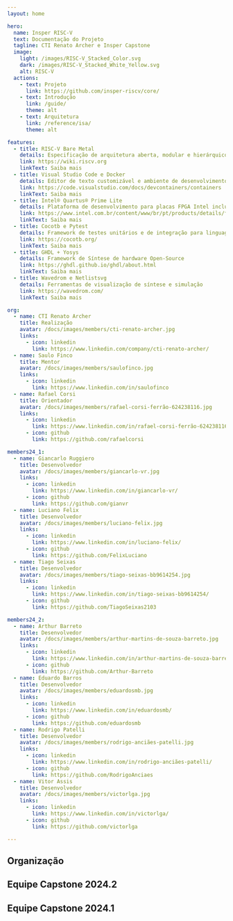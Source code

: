 ```yaml
---
layout: home

hero:
  name: Insper RISC-V
  text: Documentação do Projeto
  tagline: CTI Renato Archer e Insper Capstone
  image:
    light: /images/RISC-V_Stacked_Color.svg
    dark: /images/RISC-V_Stacked_White_Yellow.svg
    alt: RISC-V
  actions:
    - text: Projeto
      link: https://github.com/insper-riscv/core/
    - text: Introdução
      link: /guide/
      theme: alt
    - text: Arquitetura
      link: /reference/isa/
      theme: alt

features:
  - title: RISC-V Bare Metal
    details: Especificação de arquitetura aberta, modular e hierárquico habilitado para sistemas operacionais em tempo real.
    link: https://wiki.riscv.org
    linkText: Saiba mais
  - title: Visual Studio Code e Docker
    details: Editor de texto customizável e ambiente de desenvolvimento conteinerizado pré-configurado.
    link: https://code.visualstudio.com/docs/devcontainers/containers
    linkText: Saiba mais
  - title: Intel® Quartus® Prime Lite
    details: Plataforma de desenvolvimento para placas FPGA Intel inclusa programável por servidor JTAG.
    link: https://www.intel.com.br/content/www/br/pt/products/details/fpga/development-tools/quartus-prime.html
    linkText: Saiba mais
  - title: Cocotb e Pytest
    details: Framework de testes unitários e de integração para linguagens HDL
    link: https://cocotb.org/
    linkText: Saiba mais
  - title: GHDL + Yosys
    details: Framework de Síntese de hardware Open-Source
    link: https://ghdl.github.io/ghdl/about.html
    linkText: Saiba mais
  - title: Wavedrom e Netlistsvg
    details: Ferramentas de visualização de síntese e simulação
    link: https://wavedrom.com/
    linkText: Saiba mais

org:
  - name: CTI Renato Archer
    title: Realização
    avatar: /docs/images/members/cti-renato-archer.jpg
    links:
      - icon: linkedin
        link: https://www.linkedin.com/company/cti-renato-archer/
  - name: Saulo Finco
    title: Mentor
    avatar: /docs/images/members/saulofinco.jpg
    links:
      - icon: linkedin
        link: https://www.linkedin.com/in/saulofinco
  - name: Rafael Corsi
    title: Orientador
    avatar: /docs/images/members/rafael-corsi-ferrão-624238116.jpg
    links:
      - icon: linkedin
        link: https://www.linkedin.com/in/rafael-corsi-ferrão-624238116/
      - icon: github
        link: https://github.com/rafaelcorsi

members24_1:
  - name: Giancarlo Ruggiero
    title: Desenvolvedor
    avatar: /docs/images/members/giancarlo-vr.jpg
    links:
      - icon: linkedin
        link: https://www.linkedin.com/in/giancarlo-vr/
      - icon: github
        link: https://github.com/gianvr
  - name: Luciano Felix
    title: Desenvolvedor
    avatar: /docs/images/members/luciano-felix.jpg
    links:
      - icon: linkedin
        link: https://www.linkedin.com/in/luciano-felix/
      - icon: github
        link: https://github.com/FelixLuciano
  - name: Tiago Seixas
    title: Desenvolvedor
    avatar: /docs/images/members/tiago-seixas-bb9614254.jpg
    links:
      - icon: linkedin
        link: https://www.linkedin.com/in/tiago-seixas-bb9614254/
      - icon: github
        link: https://github.com/TiagoSeixas2103

members24_2:
  - name: Arthur Barreto
    title: Desenvolvedor
    avatar: /docs/images/members/arthur-martins-de-souza-barreto.jpg
    links:
      - icon: linkedin
        link: https://www.linkedin.com/in/arthur-martins-de-souza-barreto/
      - icon: github
        link: https://github.com/Arthur-Barreto
  - name: Eduardo Barros
    title: Desenvolvedor
    avatar: /docs/images/members/eduardosmb.jpg
    links:
      - icon: linkedin
        link: https://www.linkedin.com/in/eduardosmb/
      - icon: github
        link: https://github.com/eduardosmb
  - name: Rodrigo Patelli
    title: Desenvolvedor
    avatar: /docs/images/members/rodrigo-anciães-patelli.jpg
    links:
      - icon: linkedin
        link: https://www.linkedin.com/in/rodrigo-anciães-patelli/
      - icon: github
        link: https://github.com/RodrigoAnciaes
  - name: Vitor Assis
    title: Desenvolvedor
    avatar: /docs/images/members/victorlga.jpg
    links:
      - icon: linkedin
        link: https://www.linkedin.com/in/victorlga/
      - icon: github
        link: https://github.com/victorlga

---
```


<script setup>
import { VPTeamMembers } from 'vitepress/theme'
</script>

<!--@include: @/report/2024_1/.resumo.md-->

## Organização

<VPTeamMembers :members="$frontmatter.org" />

## Equipe Capstone 2024.2

[<Badge type="tip" text="Relatório ⧉"/>](https://insper-riscv.github.io/docs/report/2024_2/)

<VPTeamMembers :members="$frontmatter.members24_2" size="small" />

## Equipe Capstone 2024.1

[<Badge type="tip" text="Saiba mais ⧉"/>](https://www.insper.edu.br/pt/noticias/2024/5/alunos-desenvolvem-processador-para-o-ministerio-da-ciencia--tec)
[<Badge type="tip" text="Relatório ⧉"/>](/report/2024_1/)

<VPTeamMembers :members="$frontmatter.members24_1" size="small" />
